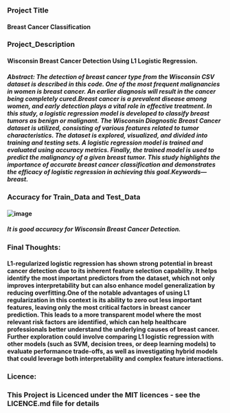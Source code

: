 ### Project Title
#### Breast Cancer Classification
### Project_Description
#### Wisconsin Breast Cancer Detection Using L1 Logistic Regression. 
##### Abstract: The detection of breast cancer type from the Wisconsin CSV dataset is described in this code. One of the most frequent malignancies in women is breast cancer. An earlier diagnosis will result in the cancer being completely cured.Breast cancer is a prevalent disease among women, and early detection plays a vital role in effective treatment. In this study, a logistic regression model is developed to classify breast tumors as benign or malignant. The Wisconsin Diagnostic Breast Cancer dataset is utilized, consisting of various features related to tumor characteristics. The dataset is explored, visualized, and divided into training and testing sets. A logistic regression model is trained and evaluated using accuracy metrics. Finally, the trained model is used to predict the malignancy of a given breast tumor. This study highlights the importance of accurate breast cancer classification and demonstrates the efficacy of logistic regression in achieving this goal.Keywords— breast.
### Accuracy for Train_Data and Test_Data
#### ![image](https://github.com/user-attachments/assets/cab78fb1-51f6-4d0e-b9c9-4b027674f665)
##### It is good accuracy for Wisconsin Breast Cancer Detection.
### Final Thoughts: 
#### L1-regularized logistic regression has shown strong potential in breast cancer detection due to its inherent feature selection capability. It helps identify the most important predictors from the dataset, which not only improves interpretability but can also enhance model generalization by reducing overfitting.One of the notable advantages of using L1 regularization in this context is its ability to zero out less important features, leaving only the most critical factors in breast cancer prediction. This leads to a more transparent model where the most relevant risk factors are identified, which can help healthcare professionals better understand the underlying causes of breast cancer. Further exploration could involve comparing L1 logistic regression with other models (such as SVM, decision trees, or deep learning models) to evaluate performance trade-offs, as well as investigating hybrid models that could leverage both interpretability and complex feature interactions.
### Licence:
### This Project is Licenced under the MIT licences - see the LICENCE.md file for details 



